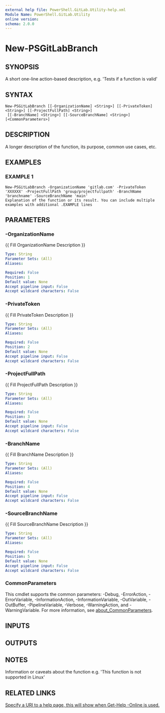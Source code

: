 ```yaml
---
external help file: PowerShell.GitLab.Utility-help.xml
Module Name: PowerShell.GitLab.Utility
online version:
schema: 2.0.0
---
```


# New-PSGitLabBranch

## SYNOPSIS
A short one-line action-based description, e.g.
'Tests if a function is valid'

## SYNTAX

```
New-PSGitLabBranch [[-OrganizationName] <String>] [[-PrivateToken] <String>] [[-ProjectFullPath] <String>]
 [[-BranchName] <String>] [[-SourceBranchName] <String>] [<CommonParameters>]
```

## DESCRIPTION
A longer description of the function, its purpose, common use cases, etc.

## EXAMPLES

### EXAMPLE 1
```
New-PSGitLabBranch -OrganizationName 'gitlab.com' -PrivateToken 'XXXXXX' -ProjectFullPath 'group/projectfullpath' -BranchName 'branchname' -SourceBranchName 'main'
Explanation of the function or its result. You can include multiple examples with additional .EXAMPLE lines
```

## PARAMETERS

### -OrganizationName
{{ Fill OrganizationName Description }}

```yaml
Type: String
Parameter Sets: (All)
Aliases:

Required: False
Position: 1
Default value: None
Accept pipeline input: False
Accept wildcard characters: False
```

### -PrivateToken
{{ Fill PrivateToken Description }}

```yaml
Type: String
Parameter Sets: (All)
Aliases:

Required: False
Position: 2
Default value: None
Accept pipeline input: False
Accept wildcard characters: False
```

### -ProjectFullPath
{{ Fill ProjectFullPath Description }}

```yaml
Type: String
Parameter Sets: (All)
Aliases:

Required: False
Position: 3
Default value: None
Accept pipeline input: False
Accept wildcard characters: False
```

### -BranchName
{{ Fill BranchName Description }}

```yaml
Type: String
Parameter Sets: (All)
Aliases:

Required: False
Position: 4
Default value: None
Accept pipeline input: False
Accept wildcard characters: False
```

### -SourceBranchName
{{ Fill SourceBranchName Description }}

```yaml
Type: String
Parameter Sets: (All)
Aliases:

Required: False
Position: 5
Default value: None
Accept pipeline input: False
Accept wildcard characters: False
```

### CommonParameters
This cmdlet supports the common parameters: -Debug, -ErrorAction, -ErrorVariable, -InformationAction, -InformationVariable, -OutVariable, -OutBuffer, -PipelineVariable, -Verbose, -WarningAction, and -WarningVariable. For more information, see [about_CommonParameters](http://go.microsoft.com/fwlink/?LinkID=113216).

## INPUTS

## OUTPUTS

## NOTES
Information or caveats about the function e.g.
'This function is not supported in Linux'

## RELATED LINKS

[Specify a URI to a help page, this will show when Get-Help -Online is used.]()

